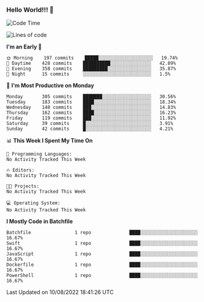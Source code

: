 ### Hello World!!! 👋

<!--
**kekotek/kekotek** is a ✨ _special_ ✨ repository because its `README.md` (this file) appears on your GitHub profile.

Here are some ideas to get you started:

- 🔭 I’m currently working on ...
- 🌱 I’m currently learning ...
- 👯 I’m looking to collaborate on ...
- 🤔 I’m looking for help with ...
- 💬 Ask me about ...
- 📫 How to reach me: ...
- 😄 Pronouns: ...
- ⚡ Fun fact: ...
-->

<!--START_SECTION:waka-->
![Code Time](http://img.shields.io/badge/Code%20Time-0%20secs-blue)

![Lines of code](https://img.shields.io/badge/From%20Hello%20World%20I%27ve%20Written-19%20Thousand%20lines%20of%20code-blue)

**I'm an Early 🐤** 

```text
🌞 Morning    197 commits    █████░░░░░░░░░░░░░░░░░░░░   19.74% 
🌆 Daytime    428 commits    ██████████░░░░░░░░░░░░░░░   42.89% 
🌃 Evening    358 commits    █████████░░░░░░░░░░░░░░░░   35.87% 
🌙 Night      15 commits     ░░░░░░░░░░░░░░░░░░░░░░░░░   1.5%

```
📅 **I'm Most Productive on Monday** 

```text
Monday       305 commits    ███████░░░░░░░░░░░░░░░░░░   30.56% 
Tuesday      183 commits    ████░░░░░░░░░░░░░░░░░░░░░   18.34% 
Wednesday    148 commits    ███░░░░░░░░░░░░░░░░░░░░░░   14.83% 
Thursday     162 commits    ████░░░░░░░░░░░░░░░░░░░░░   16.23% 
Friday       119 commits    ███░░░░░░░░░░░░░░░░░░░░░░   11.92% 
Saturday     39 commits     █░░░░░░░░░░░░░░░░░░░░░░░░   3.91% 
Sunday       42 commits     █░░░░░░░░░░░░░░░░░░░░░░░░   4.21%

```


📊 **This Week I Spent My Time On** 

```text
💬 Programming Languages: 
No Activity Tracked This Week

🔥 Editors: 
No Activity Tracked This Week

🐱‍💻 Projects: 
No Activity Tracked This Week

💻 Operating System: 
No Activity Tracked This Week

```

**I Mostly Code in Batchfile** 

```text
Batchfile                1 repo              ████░░░░░░░░░░░░░░░░░░░░░   16.67% 
Swift                    1 repo              ████░░░░░░░░░░░░░░░░░░░░░   16.67% 
JavaScript               1 repo              ████░░░░░░░░░░░░░░░░░░░░░   16.67% 
Dockerfile               1 repo              ████░░░░░░░░░░░░░░░░░░░░░   16.67% 
PowerShell               1 repo              ████░░░░░░░░░░░░░░░░░░░░░   16.67%

```



 Last Updated on 10/08/2022 18:41:26 UTC
<!--END_SECTION:waka-->
